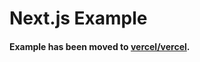 # Next.js Example

#### Example has been moved to [vercel/vercel](https://github.com/vercel/vercel/tree/master/examples/nextjs).
